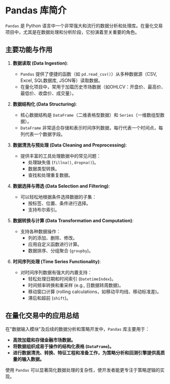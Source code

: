# Pandas 库简介

`Pandas` 是 Python 语言中一个非常强大和流行的数据分析和处理库。在量化交易项目中，尤其是在数据处理和分析阶段，它扮演着至关重要的角色。

## 主要功能与作用

1.  **数据读取 (Data Ingestion)**:
    *   `Pandas` 提供了便捷的函数（如 `pd.read_csv()`）从多种数据源（CSV, Excel, SQL数据库, JSON等）读取数据。
    *   在量化项目中，常用于加载历史市场数据（如OHLCV：开盘价、最高价、最低价、收盘价、成交量）。

2.  **数据结构化 (Data Structuring)**:
    *   核心数据结构是 `DataFrame`（二维表格型数据）和 `Series`（一维数组型数据）。
    *   `DataFrame` 非常适合存储和表示时间序列数据，每行代表一个时间点，每列代表一个数据字段。

3.  **数据清洗与预处理 (Data Cleaning and Preprocessing)**:
    *   提供丰富的工具处理数据中的常见问题：
        *   处理缺失值 (`fillna()`, `dropna()`)。
        *   数据类型转换。
        *   查找和处理重复数据。

4.  **数据选择与筛选 (Data Selection and Filtering)**:
    *   可以轻松地根据条件选择数据的子集：
        *   按标签、位置、条件进行选择。
        *   支持布尔索引。

5.  **数据转换与计算 (Data Transformation and Computation)**:
    *   支持各种数据操作：
        *   列的添加、删除、修改。
        *   应用自定义函数进行计算。
        *   数据排序、分组聚合 (`groupby`)。

6.  **时间序列处理 (Time Series Functionality)**:
    *   对时间序列数据有强大的内置支持：
        *   轻松处理日期和时间索引 (`DatetimeIndex`)。
        *   时间频率转换和重采样 (e.g., 日数据转周数据)。
        *   移动窗口计算 (rolling calculations，如移动平均线、移动标准差)。
        *   滞后和超前 (`shift`)。

## 在量化交易中的应用总结

在"数据输入模块"及后续的数据分析和策略开发中，`Pandas` 库主要用于：

*   **高效加载和存储金融市场数据。**
*   **将数据组织成易于操作的结构化表格 (`DataFrame`)。**
*   **进行数据清洗、转换、特征工程和准备工作，为策略分析和回测引擎提供高质量的输入数据。**

使用 `Pandas` 可以显著简化数据处理的复杂性，使开发者能更专注于策略逻辑的实现。 